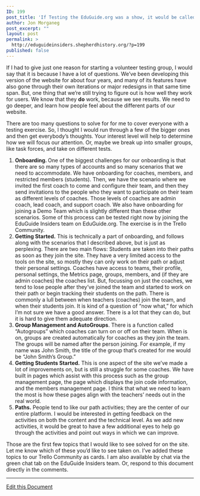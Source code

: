 ```yaml
---
ID: 199
post_title: 'If Testing the EduGuide.org was a show, it would be called &#8220;The UX-Files&#8221;'
author: Jon Morganeg
post_excerpt: ""
layout: post
permalink: >
  http://eduguideinsiders.shepherdhistory.org/?p=199
published: false
---
```

<p>If I had to give just one reason for starting a volunteer testing group, I would say that it is because I have a lot of questions. We’ve been developing this version of the website for about four years, and many of its features have also gone through their own iterations or major redesigns in that same time span. But, one thing that we’re still trying to figure out is how well they work for users. We know that they <b>do</b> work, because we see results. We need to go deeper, and learn how people feel about the different parts of our website.</p>
<p>There are too many questions to solve for for me to cover everyone with a testing exercise. So, I thought I would run through a few of the bigger ones and then get everybody’s thoughts. Your interest level will help to determine how we will focus our attention. Or, maybe we break up into smaller groups, like task forces, and take on different tests.</p>
<p></p>
<ol>
<li><b>Onboarding. </b>One of the biggest challenges for our onboarding is that there are so many types of accounts and so many scenarios that we need to accommodate. We have onboarding for coaches, members, and restricted members (students). Then, we have the scenario where we invited the first coach to come and configure their team, and then they send invitations to the people who they want to participate on their team as different levels of coaches. Those levels of coaches are admin coach, lead coach, and support coach. We also have onboarding for joining a Demo Team which is slightly different than these other scenarios. Some of this process can be tested right now by joining the EduGuide Insiders team on EduGuide.org. The exercise is in the Trello Community.</li>
<li><b>Getting Started.</b> This is technically a part of onboarding, and follows along with the scenarios that I described above, but is just as perplexing. There are two main flows: Students are taken into their paths as soon as they join the site. They have a very limited access to the tools on the site, so mostly they can only work on their path or adjust their personal settings. Coaches have access to teams, their profile, personal settings, the Metrics page, groups, members, and (if they are admin coaches) the coaches list. But, focussing on just the coaches, we tend to lose people after they’ve joined the team and started to work on their path or begin tracking their students on the path. There is commonly a lull between when teachers (coaches) join the team, and when their students join. It is kind of a question of “now what,” for which I’m not sure we have a good answer. There is a lot that they can do, but it is hard to give them adequate direction.</li>
<li><b>Group Management and AutoGroups</b>. There is a function called “Autogroups” which coaches can turn on or off on their team. When is on, groups are created automatically for coaches as they join the team. The groups will be named after the person joining. For example, if my name was John Smith, the title of the group that’s created for me would be “John Smith’s Group.”</li>
<li><b>Getting Students Started.</b> This is one aspect of the site we’ve made a lot of improvements on, but is still a struggle for some coaches. We have built in pages which assist with this process such as the group management page, the page which displays the join code information, and the members management page. I think that what we need to learn the most is how these pages align with the teachers’ needs out in the real world.</li>
<li><b>Paths.</b> People tend to like our path activities; they are the center of our entire platform. I would be interested in getting feedback on the activities on both the content and the technical level. As we add new activities, it would be great to have a few additional eyes to help go through the activities and point out ways in which we can improve.</li>
</ol>
<p></p>
<p>Those are the first few topics that I would like to see solved for on the site. Let me know which of these you’d like to see taken on. I’ve added these topics to our Trello Community as cards. I am also available by chat via the green chat tab on the EduGuide Insiders team. Or, respond to this document directly in the comments.</p>
<p></p>
<p></p>
<p><hr></p>
<p><a href="https://docs.google.com/document/d/1UstxDiryfKxrX5HcjPrAUoHqFC6_P-rPUE61NmEEkQc/edit?usp=sharing">Edit this Document</a></p>